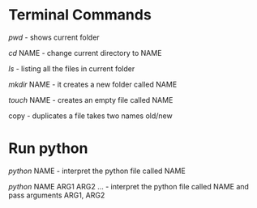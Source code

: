 # Terminal Commands


*pwd* - shows current folder

_cd_ NAME - change current directory to NAME

_ls_ - listing all the files in current folder

_mkdir_ NAME - it creates a new folder called NAME

_touch_ NAME - creates an empty file called NAME

copy - duplicates a file takes two names old/new

# Run python

_python_ NAME - interpret the python file called NAME

_python_ NAME ARG1 ARG2 ... - interpret the python file called NAME and pass arguments ARG1, ARG2 

